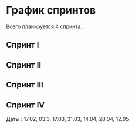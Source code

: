 # График спринтов

Всего планируется 4 спринта.

## Спринт I



## Спринт II

## Спринт III

## Спринт IV

Даты : 17.02, 03.3, 17.03, 31.03, 14.04, 28.04, 12.05